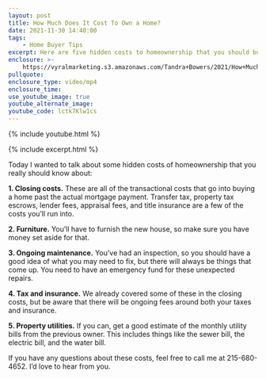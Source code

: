 ```yaml
---
layout: post
title: How Much Does It Cost To Own a Home?
date: 2021-11-30 14:40:00
tags:
    - Home Buyer Tips
excerpt: Here are five hidden costs to homeownership that you should budget for.
enclosure: >-
    https://vyralmarketing.s3.amazonaws.com/Tandra+Bowers/2021/How+Much+Does+It+Cost+To+Own+a+Home_+(2).mp4
pullquote:
enclosure_type: video/mp4
enclosure_time:
use_youtube_image: true
youtube_alternate_image:
youtube_code: lctk7Klw1cs
---
```

{% include youtube.html %}

{% include excerpt.html %}

Today I wanted to talk about some hidden costs of homeownership that you really should know about:

**1\. Closing costs.** These are all of the transactional costs that go into buying a home past the actual mortgage payment. Transfer tax, property tax escrows, lender fees, appraisal fees, and title insurance are a few of the costs you’ll run into.

**2\. Furniture.** You’ll have to furnish the new house, so make sure you have money set aside for that.

**3\. Ongoing maintenance.** You’ve had an inspection, so you should have a good idea of what you may need to fix, but there will always be things that come up. You need to have an emergency fund for these unexpected repairs.

**4\. Tax and insurance.** We already covered some of these in the closing costs, but be aware that there will be ongoing fees around both your taxes and insurance.

**5\. Property utilities.** If you can, get a good estimate of the monthly utility bills from the previous owner. This includes things like the sewer bill, the electric bill, and the water bill.&nbsp;

If you have any questions about these costs, feel free to call me at 215-680-4652. I’d love to hear from you.
